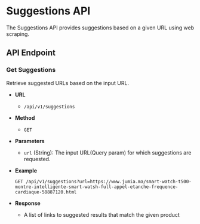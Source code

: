 # Suggestions API

The Suggestions API provides suggestions based on a given URL using web scraping.

## API Endpoint

### Get Suggestions

Retrieve suggested URLs based on the input URL.

- **URL**
    - `/api/v1/suggestions`

- **Method**
    - `GET`

- **Parameters**
    - `url` (String): The input URL(Query param) for which suggestions are requested.

- **Example**
  ```http
  GET /api/v1/suggestions?url=https://www.jumia.ma/smart-watch-t500-montre-intelligente-smart-watsh-full-appel-etanche-frequence-cardiaque-58887120.html

- **Response**
    - A list of links to suggested results that match the given product

